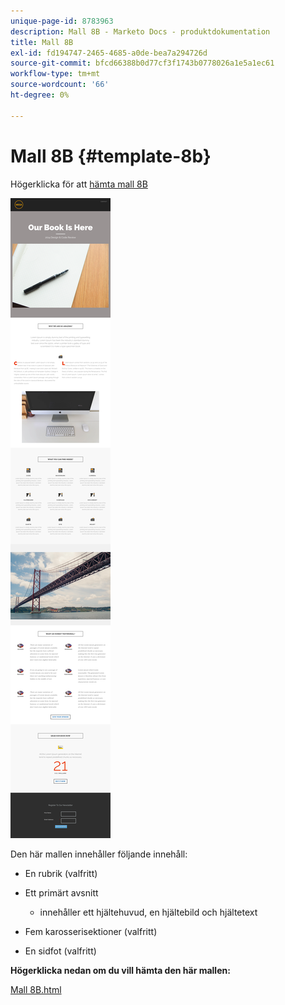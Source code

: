 ```yaml
---
unique-page-id: 8783963
description: Mall 8B - Marketo Docs - produktdokumentation
title: Mall 8B
exl-id: fd194747-2465-4685-a0de-bea7a294726d
source-git-commit: bfcd66388b0d77cf3f1743b0778026a1e5a1ec61
workflow-type: tm+mt
source-wordcount: '66'
ht-degree: 0%

---
```


# Mall 8B {#template-8b}

Högerklicka för att [hämta mall 8B](https://experienceleague.adobe.com/landing/marketo/lp-templates/template-8b.html)

![](assets/image2015-7-29-13-3a56-3a13.png)

Den här mallen innehåller följande innehåll:

* En rubrik (valfritt)
* Ett primärt avsnitt

   * innehåller ett hjältehuvud, en hjältebild och hjältetext

* Fem karosserisektioner (valfritt)
* En sidfot (valfritt)

**Högerklicka nedan om du vill hämta den här mallen:**

[Mall 8B.html](https://experienceleague.adobe.com/landing/marketo/lp-templates/template-8b.html)
